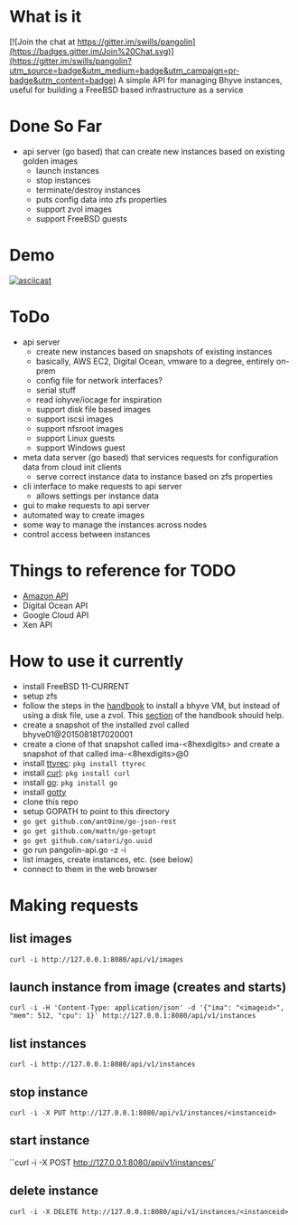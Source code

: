 What is it
=============

[![Join the chat at https://gitter.im/swills/pangolin](https://badges.gitter.im/Join%20Chat.svg)](https://gitter.im/swills/pangolin?utm_source=badge&utm_medium=badge&utm_campaign=pr-badge&utm_content=badge)
A simple API for managing Bhyve instances, useful for building a FreeBSD based
infrastructure as a service

Done So Far
================
  + api server (go based) that can create new instances based on existing golden images
    + launch instances
    + stop instances
    + terminate/destroy instances
    + puts config data into zfs properties
    + support zvol images
    + support FreeBSD guests

Demo
=========
[![asciicast](https://asciinema.org/a/dvre3aezrs8fascnvj3a1jijx.png)](https://asciinema.org/a/dvre3aezrs8fascnvj3a1jijx)

ToDo
================
  - api server
    - create new instances based on snapshots of existing instances
    - basically, AWS EC2, Digital Ocean, vmware to a degree, entirely on-prem
    - config file for network interfaces?
    - serial stuff
    - read iohyve/iocage for inspiration
    - support disk file based images
    - support iscsi images
    - support nfsroot images
    - support Linux guests
    - support Windows guest
  - meta data server (go based) that services requests for configuration data from cloud init clients
    - serve correct instance data to instance based on zfs properties
  - cli interface to make requests to api server
    - allows settings per instance data
  - gui to make requests to api server
  - automated way to create images
  - some way to manage the instances across nodes
  - control access between instances


Things to reference for TODO
===================================
* [Amazon API](http://docs.aws.amazon.com/AWSEC2/latest/APIReference/OperationList-query.html)
* Digital Ocean API
* Google Cloud API
* Xen API

How to use it currently
===================================

* install FreeBSD 11-CURRENT
* setup zfs
* follow the steps in the [handbook](https://www.freebsd.org/doc/handbook/virtualization-host-bhyve.html) to install a bhyve VM, but instead of using a disk file, use a zvol. This [section](https://www.freebsd.org/doc/handbook/zfs-zfs.html) of the handbook should help.
* create a snapshot of the installed zvol called bhyve01@2015081817020001
* create a clone of that snapshot called ima-<8hexdigits> and create a snapshot of that called ima-<8hexdigits>@0
* install [ttyrec](http://www.freshports.org/misc/ttyrec): `pkg install ttyrec`
* install [curl](http://www.freshports.org/ftp/curl/): `pkg install curl`
* install [go](http://www.freshports.org/lang/go): `pkg install go`
* install [gotty](https://github.com/yudai/gotty)
* clone this repo
* setup GOPATH to point to this directory
* `go get github.com/ant0ine/go-json-rest`
* `go get github.com/mattn/go-getopt`
* `go get github.com/satori/go.uuid`
* go run pangolin-api.go -z <zpoolname> -i <netinterface>
* list images, create instances, etc. (see below)
* connect to them in the web browser

Making requests
=====================

## list images ##
`curl -i http://127.0.0.1:8080/api/v1/images`

## launch instance from image (creates and starts) ##
`curl -i -H 'Content-Type: application/json' -d '{"ima": "<imageid>", "mem": 512, "cpu": 1}' http://127.0.0.1:8080/api/v1/instances`

## list instances ##
`curl -i http://127.0.0.1:8080/api/v1/instances`

## stop instance ##
`curl -i -X PUT http://127.0.0.1:8080/api/v1/instances/<instanceid>`

## start instance ##
``curl -i -X POST http://127.0.0.1:8080/api/v1/instances/<instanceid>`

## delete instance ##
`curl -i -X DELETE http://127.0.0.1:8080/api/v1/instances/<instanceid>`
